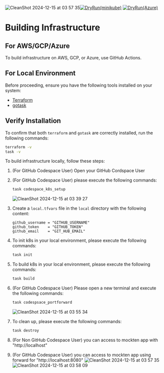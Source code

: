 ![CleanShot 2024-12-15 at 03 57 35](https://github.com/user-attachments/assets/5702e668-eb68-4d8a-994e-643092fa5105)[![DryRun(minikube)](https://github.com/mockten/IaC/actions/workflows/dry-run-local.yml/badge.svg)](https://github.com/mockten/IaC/actions/workflows/dry-run-local.yml)
[![DryRun(Azure)](https://github.com/mockten/IaC/actions/workflows/dry-run-azure.yml/badge.svg)](https://github.com/mockten/IaC/actions/workflows/dry-run-azure.yml)
# Building Infrastructure

## For AWS/GCP/Azure
To build infrastructure on AWS, GCP, or Azure, use GitHub Actions.

## For Local Environment
Before proceeding, ensure you have the following tools installed on your system:

- [Terraform](https://www.terraform.io/downloads.html)
- [gotask](https://taskfile.dev/#/installation)

## Verify Installation

To confirm that both `terraform` and `gotask` are correctly installed, run the following commands:

```sh
terraform -v
task -v
```

To build infrastructure locally, follow these steps:
1. (For GitHub Codespace User) Open your GitHub Cordspace User
2. (For GitHub Codespace User) please execute the following commands:

    ```sh
    task codespace_k8s_setup
    ```
    ![CleanShot 2024-12-15 at 03 39 27](https://github.com/user-attachments/assets/32a5c9a1-15cd-432d-bc92-5e21cd3e81da)


3. Create a `local.tfvars` file in the `local` directory with the following content:

    ```hcl
    github_username = "GITHUB_USERNAME"
    github_token    = "GITHUB_TOKEN"
    github_email    = "GIT_HUB_EMAIL"
    ```
4. To init k8s in your local environment, please execute the following commands:

    ```sh
    task init
    ```
5. To build k8s in your local environment, please execute the following commands:

    ```sh
    task build
    ```
6. (For GitHub Codespace User) Please open a new terminal and execute the following commands:

    ```sh
    task codespsace_portforward
    ```
    ![CleanShot 2024-12-15 at 03 55 34](https://github.com/user-attachments/assets/5f47db75-dac4-4dda-a025-867b92d799e5)

7. To clean up, please execute the following commands:

    ```sh
    task destroy
    ```
8. (For Non GitHub Codespace User) you can access to mockten app with "http://localhost"
9. (For GitHub Codespace User) you can access to mockten app using forward for "http://localhost:8080"
![CleanShot 2024-12-15 at 03 57 35](https://github.com/user-attachments/assets/2fd67a5f-15e6-42b0-ad4d-5aad6a313725)
![CleanShot 2024-12-15 at 03 58 09](https://github.com/user-attachments/assets/b0eaf223-9943-4853-b159-8833718547ba)


